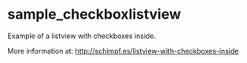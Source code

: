 sample_checkboxlistview
======================

Example of a listview with checkboxes inside. 

More information at:
http://schimpf.es/listview-with-checkboxes-inside
